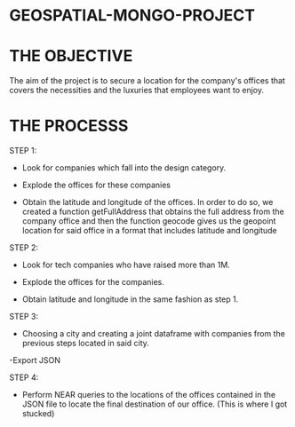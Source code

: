 # GEOSPATIAL-MONGO-PROJECT

# THE OBJECTIVE

The aim of the project is to secure a location for the company's offices that covers the necessities and the luxuries that employees want to enjoy.


# THE PROCESSS

STEP 1:

- Look for companies which fall into the design category.

- Explode the offices for these companies

- Obtain the latitude and longitude of the offices. In order to do so, we created a function getFullAddress that obtains the full address from the company office and then the function geocode gives us the geopoint location for said office in a format that includes latitude and longitude


STEP 2:

- Look for tech companies who have raised more than 1M.

- Explode the offices for the companies.

- Obtain latitude and longitude in the same fashion as step 1.

STEP 3:

- Choosing a city and creating a joint dataframe with companies from the previous steps located in said city.

-Export JSON


STEP 4:

- Perform NEAR queries to the locations of the offices contained in the JSON file to locate the final destination of our office. (This is where I got stucked)
